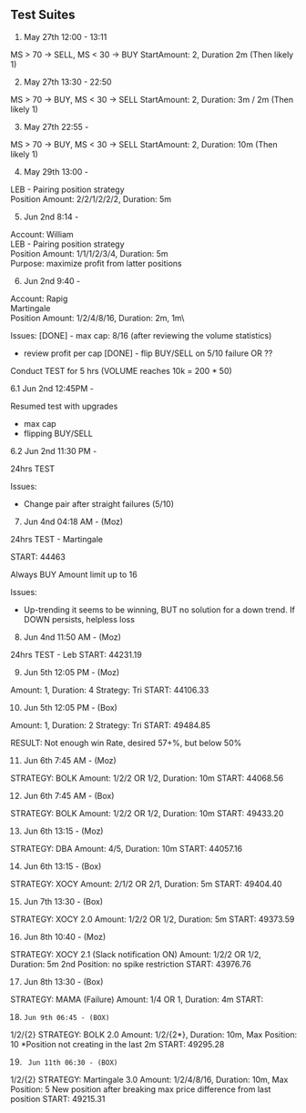 ## Test Suites

1. May 27th 12:00 - 13:11

MS > 70 -> SELL, MS < 30 -> BUY
StartAmount: 2, Duration 2m (Then likely 1)

2. May 27th 13:30 - 22:50
   
MS > 70 -> BUY, MS < 30 -> SELL
StartAmount: 2, Duration: 3m / 2m (Then likely 1)

3. May 27th 22:55 - 
   
MS > 70 -> BUY, MS < 30 -> SELL
StartAmount: 2, Duration: 10m (Then likely 1)

4. May 29th 13:00 -  

LEB - Pairing position strategy\
Position Amount: 2/2/1/2/2/2, Duration: 5m

5. Jun 2nd 8:14 - 
   
Account: William\
LEB - Pairing position strategy\
Position Amount: 1/1/1/2/3/4, Duration: 5m\
Purpose: maximize profit from latter positions

6. Jun 2nd 9:40 - 
   
Account: Rapig\
Martingale\
Position Amount: 1/2/4/8/16, Duration: 2m, 1m\

Issues:
[DONE] - max cap: 8/16 (after reviewing the volume statistics)
- review profit per cap
[DONE] - flip BUY/SELL on 5/10 failure OR ??

Conduct TEST for 5 hrs (VOLUME reaches 10k = 200 * 50)


6.1 Jun 2nd 12:45PM - 

Resumed test with upgrades
- max cap
- flipping BUY/SELL


6.2 Jun 2nd 11:30 PM -

24hrs TEST

Issues:
- Change pair after straight failures (5/10)
 
7. Jun 4nd 04:18 AM - (Moz)

24hrs TEST - Martingale

START: 44463

Always BUY
Amount limit up to 16

Issues:
- Up-trending it seems to be winning, BUT no solution for a down trend. If DOWN persists, helpless loss

8. Jun 4nd 11:50 AM - (Moz)

24hrs TEST - Leb
START: 44231.19

9. Jun 5th 12:05 PM - (Moz)

Amount: 1, Duration: 4
Strategy: Tri
START: 44106.33

10. Jun 5th 12:05 PM - (Box)

Amount: 1, Duration: 2
Strategy: Tri
START: 49484.85

RESULT: Not enough win Rate, desired 57+%, but below 50%

11. Jun 6th 7:45 AM - (Moz)

STRATEGY: BOLK
Amount: 1/2/2 OR 1/2, Duration: 10m
START: 44068.56

12.  Jun 6th 7:45 AM - (Box)

STRATEGY: BOLK
Amount: 1/2/2 OR 1/2, Duration: 10m
START: 49433.20

13. Jun 6th 13:15 - (Moz)

STRATEGY: DBA
Amount: 4/5, Duration: 10m
START: 44057.16

14.  Jun 6th 13:15 - (Box)

STRATEGY: XOCY
Amount: 2/1/2 OR 2/1, Duration: 5m
START: 49404.40

15.   Jun 7th 13:30 - (Box)

STRATEGY: XOCY 2.0
Amount: 1/2/2 OR 1/2, Duration: 5m
START: 49373.59


16.   Jun 8th 10:40 - (Moz)

STRATEGY: XOCY 2.1 (Slack notification ON)
Amount: 1/2/2 OR 1/2, Duration: 5m
2nd Position: no spike restriction
START: 43976.76

17.    Jun 8th 13:30 - (Box)

STRATEGY: MAMA (Failure)
Amount: 1/4 OR 1, Duration: 4m
START: 

18.     Jun 9th 06:45 - (BOX)
1/2/{2}
STRATEGY: BOLK 2.0
Amount: 1/2/{2*}, Duration: 10m, Max Position: 10
*Position not creating in the last 2m
START: 49295.28

19.      Jun 11th 06:30 - (BOX)
1/2/{2}
STRATEGY: Martingale 3.0
Amount: 1/2/4/8/16, Duration: 10m, Max Position: 5
New position after breaking max price difference from last position
START: 49215.31
